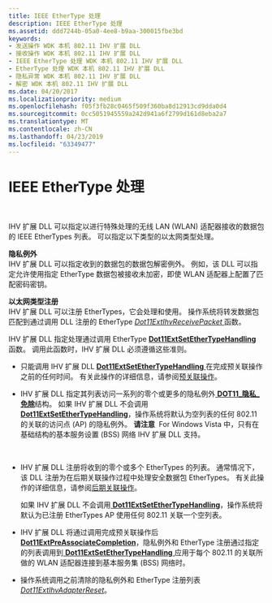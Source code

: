 ```yaml
---
title: IEEE EtherType 处理
description: IEEE EtherType 处理
ms.assetid: ddd7244b-05a0-4ee8-b9aa-300015fbe3bd
keywords:
- 发送操作 WDK 本机 802.11 IHV 扩展 DLL
- 接收操作 WDK 本机 802.11 IHV 扩展 DLL
- IEEE EtherType 处理 WDK 本机 802.11 IHV 扩展 DLL
- EtherType 处理 WDK 本机 802.11 IHV 扩展 DLL
- 隐私异常 WDK 本机 802.11 IHV 扩展 DLL
- 解密 WDK 本机 802.11 IHV 扩展 DLL
ms.date: 04/20/2017
ms.localizationpriority: medium
ms.openlocfilehash: f05f3fb28c0465f509f360ba8d12913cd9dda0d4
ms.sourcegitcommit: 0cc5051945559a242d941a6f2799d161d8eba2a7
ms.translationtype: MT
ms.contentlocale: zh-CN
ms.lasthandoff: 04/23/2019
ms.locfileid: "63349477"
---
```

# <a name="ieee-ethertype-handling"></a>IEEE EtherType 处理




 

IHV 扩展 DLL 可以指定以进行特殊处理的无线 LAN (WLAN) 适配器接收的数据包的 IEEE EtherTypes 列表。 可以指定以下类型的以太网类型处理。

<a href="" id="privacy-exemptions"></a>**隐私例外**  
IHV 扩展 DLL 可以指定收到的数据包的数据包解密例外。 例如，该 DLL 可以指定允许使用指定 EtherType 数据包被接收未加密，即使 WLAN 适配器上配置了匹配密码密钥。

<a href="" id="ethertype-registration"></a>**以太网类型注册**  
IHV 扩展 DLL 可以注册 EtherTypes，它会处理和使用。 操作系统将转发数据包匹配到通过调用 DLL 注册的 EtherType [ *Dot11ExtIhvReceivePacket* ](https://msdn.microsoft.com/library/windows/hardware/ff547513)函数。

IHV 扩展 DLL 指定处理通过调用 EtherType [ **Dot11ExtSetEtherTypeHandling** ](https://msdn.microsoft.com/library/windows/hardware/ff547587)函数。 调用此函数时，IHV 扩展 DLL 必须遵循这些准则。

-   只能调用 IHV 扩展 DLL [ **Dot11ExtSetEtherTypeHandling** ](https://msdn.microsoft.com/library/windows/hardware/ff547587)在完成预关联操作之前的任何时间。 有关此操作的详细信息，请参阅[预关联操作](pre-association-operations.md)。

-   IHV 扩展 DLL 指定其列表访问一系列的零个或更多的隐私例外[ **DOT11\_隐私\_免除**](https://msdn.microsoft.com/library/windows/hardware/ff548756)结构。 如果 IHV 扩展 DLL 不会调用[ **Dot11ExtSetEtherTypeHandling**](https://msdn.microsoft.com/library/windows/hardware/ff547587)，操作系统将默认为空列表的任何 802.11 的关联的访问点 (AP) 的隐私例外。
    **请注意**  For Windows Vista 中，只有在基础结构的基本服务设置 (BSS) 网络 IHV 扩展 DLL 支持。

     

-   IHV 扩展 DLL 注册将收到的零个或多个 EtherTypes 的列表。 通常情况下，该 DLL 注册为在后期关联操作过程中处理安全数据包 EtherTypes。 有关此操作的详细信息，请参阅[后期关联操作](post-association-operations.md)。

    如果 IHV 扩展 DLL 不会调用[ **Dot11ExtSetEtherTypeHandling**](https://msdn.microsoft.com/library/windows/hardware/ff547587)，操作系统将默认为已注册 EtherTypes AP 使用任何 802.11 关联一个空列表。

-   IHV 扩展 DLL 将通过调用完成预关联操作后[ **Dot11ExtPreAssociateCompletion**](https://msdn.microsoft.com/library/windows/hardware/ff547538)，隐私例外和 EtherType 注册通过指定的列表调用到[ **Dot11ExtSetEtherTypeHandling** ](https://msdn.microsoft.com/library/windows/hardware/ff547587)应用于每个 802.11 的关联所做的 WLAN 适配器连接到基本服务集 (BSS) 网络时。

-   操作系统调用之前清除的隐私例外和 EtherType 注册列表[ *Dot11ExtIhvAdapterReset*](https://msdn.microsoft.com/library/windows/hardware/ff547434)。

 

 





